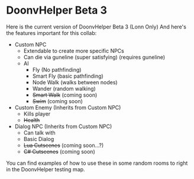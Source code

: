 # DoonvHelper Beta 3

Here is the current version of DoonvHelper Beta 3 (Lonn Only)
And here's the features important for this collab:

- Custom NPC
   - Extendable to create more specific NPCs
   - Can die via guneline (super satisfying) (requires guneline)
   - AI
      - Fly (No pathfinding)
      - Smart Fly (basic pathfinding)
      - Node Walk (walks between nodes)
      - Wander (random walking)
      - ~~Smart Walk~~ (coming soon)
      - ~~Swim~~ (coming soon)
- Custom Enemy (Inherits from Custom NPC)
   - Kills player
   - ~~Health~~
- Dialog NPC (Inherits from Custom NPC)
   - Can talk with
   - Basic Dialog
   - ~~Lua Cutscenes~~ (coming soon...?)
   - ~~C# Cutscenes~~ (coming soon)

You can find examples of how to use these in some random rooms to right in the DoonvHelper testing map.
